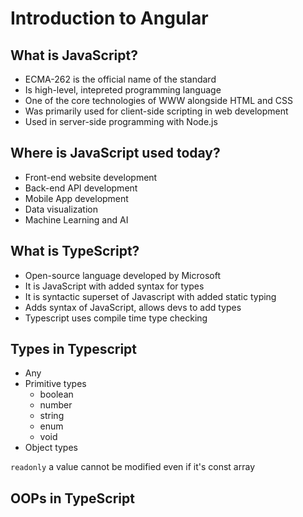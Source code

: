 # Introduction to Angular

## What is JavaScript?

- ECMA-262 is the official name of the standard
- Is high-level, intepreted programming language
- One of the core technologies of WWW alongside HTML and CSS
- Was primarily used for client-side scripting in web development
- Used in server-side programming with Node.js

## Where is JavaScript used today?

- Front-end website development
- Back-end API development
- Mobile App development
- Data visualization
- Machine Learning and AI

## What is TypeScript?

- Open-source language developed by Microsoft
- It is JavaScript with added syntax for types
- It is syntactic superset of Javascript with added static typing
- Adds syntax of JavaScript, allows devs to add types
- Typescript uses compile time type checking


## Types in Typescript

- Any
- Primitive types
  - boolean
  - number
  - string
  - enum
  - void
- Object types

`readonly` a value cannot be modified even if it's const array

## OOPs in TypeScript

